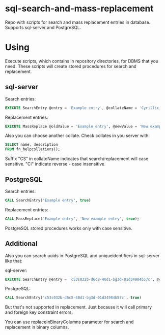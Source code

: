 # sql-search-and-mass-replacement
Repo with scripts for search and mass replacement entries in database. Supports sql-server and PostgreSQL.

# Using
Execute scripts, which contains in repository directories, for DBMS that you need. These scripts will create stored procedures for search and replacement.

## sql-server

Search entries:
```sql
EXECUTE SearchEntry @entry = 'Example entry', @collateName = 'Cyrillic_General_CS_AS', @searchInBinaryColumns = 1
```
Replacement entries:
```sql
EXECUTE MassReplace @oldValue = 'Example entry', @newValue = 'New example entry', @collateName = 'Cyrillic_General_CS_AS', @replaceInBinaryColumns = 1
```
Also you can choose another collate. Check collates in you server with:
```sql
SELECT name, description
FROM fn_helpcollations();
```
Suffix "CS" in collateName indicates that search/replacement will case sensitive. "CI" indicate reverse - case insensitive.


## PostgreSQL

Search entries:
```sql
CALL SearchEntry('Example entry', true)
```

Replacement entries:
```sql
CALL MassReplace('Example entry', 'New example entry', true);
```
PostgreSQL stored procedures works only with case sensitive.

## Additional
Also you can search uuids in PostgreSQL and uniqueidentifiers in sql-server like that:

sql-server:
```sql
EXECUTE SearchEntry @entry = 'c53s032b-d6c8-40d1-bg3d-01d34984b57c', @collateName = 'Cyrillic_General_CI_AS', @searchInBinaryColumns = 1
```

PostgreSQL:
```sql
CALL SearchEntry('c53s032b-d6c8-40d1-bg3d-01d34984b57c', true)
```
But that's not supported in replacement. Just because it will call primary and foreign key constraint errors.

You can use replaceInBinaryColumns parameter for search and replacement in binary columns.